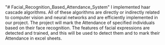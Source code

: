 "# Facial_Recognition_Based_Attendance_System" 
I implemented haar cascade algorithms. All of these algorithms are directly or 
indirectly related to computer vision and neural networks and are efficiently implemented in our 
project. The project will mark the Attendance of specified individuals based on their face 
recognition. The features of facial expressions are detected and trained, and this will be used to 
detect them and to mark their Attendance in excel sheets.
